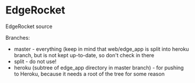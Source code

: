 EdgeRocket
==========

EdgeRocket source

Branches:
* master - everything (keep in mind that web/edge_app is split into heroku branch, but is not kept up-to-date, so don't check in there
* split - do not use!
* heroku (subtree of edge_app directory in master branch) - for pushing to Heroku, because it needs a root of the tree for some reason


